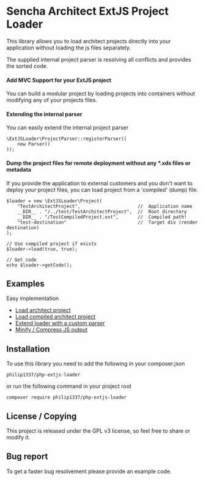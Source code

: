 # Sencha Architect ExtJS Project Loader #

This library allows you to load architect projects directly into your application without
loading the js files separately. 

The supplied internal project parser is resolving
all conflicts and provides the sorted code.

#### Add MVC Support for your ExtJS project ####

You can build a modular project by loading projects into containers without
modifying any of your projects files.

#### Extending the internal parser ####
You can easily extend the internal project parser

    \ExtJSLoader\ProjectParser::registerParser((
        new Parser()
    ));

#### Dump the project files for remote deployment without any *.xds files or metadata ####
If you provide the application to external customers and you don't want to deploy your project files, you can 
load  project from a 'compiled' (dump) file.

    $loader = new \ExtJSLoader\Project(
        "TestArchitectProject",                     //  Application name
        __DIR__ . "/../test/TestArchitectProject",  //  Root directory
        __DIR__ . "/TestCompiledProject.xvt",       //  Compiled path!
        "test-destination"                          //  Target div (render destination)
    );

    // Use compiled project if exists
    $loader->load(true, true);
    
    // Get code
    echo $loader->getCode();

## Examples ##
Easy implementation
- [Load architect project](example/TestProject.php)
- [Load compiled architect project](example/TestCompiledProject.php)
- [Extend loader with a custom parser](example/TestExtendedParserProject.php)
- [Minify / Compress JS output](example/TestCompressedProject.php)

## Installation ##
To use this library you need to add the following in your composer.json

    philip1337/php-extjs-loader

or run the following command in your project root

    composer require philip1337/php-extjs-loader

## License / Copying ##

This project is released under the GPL v3 license, so feel free to share
or modify it.

## Bug report ##
To get a faster bug resolvement please provide an example code.